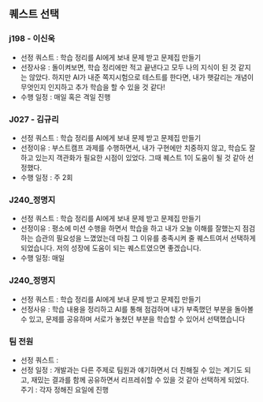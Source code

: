 ## 퀘스트 선택

### j198 - 이신욱
- 선정 쿼스트 : 학습 정리를 AI에게 보내 문제 받고 문제집 만들기
- 선장사유 : 돌이켜보면, 학습 정리에만 적고 끝낸다고 모두 나의 지식이 된 것 같지는 않았다. 하지만 AI가 내준 쪽지시험으로 테스트를 한다면, 내가 햇갈리는 개념이 무엇인지 인지하고 추가 학습을 할 수 있을 것 같다!
- 수행 일정 : 매일 혹은 격일 진행
  
### J027 - 김규리
- 선정 쿼스트 : 학습 정리를 AI에게 보내 문제 받고 문제집 만들기
- 선정이유 : 부스트캠프 과제를 수행하면서, 내가 구현에만 치중하지 않고, 학습도 잘 하고 있는지 객관화가 필요한 시점이 있었다. 그때 퀘스트 1이 도움이 될 것 같아 선정했다.
- 수행 일정 : 주 2회


### J240_정명지
- 선정 쿼스트 : 학습 정리를 AI에게 보내 문제 받고 문제집 만들기
- 선정이유 : 평소에 미션 수행을 하면서 학습을 하고 내가 오늘 이해를 잘했는지 점검하는 습관의 필요성을 느꼈었는데 마침 그 이유를 충족시켜 줄 퀘스트여서 선택하게되었습니다. 저의 성장에 도움이 되는 퀘스트였으면 좋겠습니다.
- 수행 일정: 매일


### J240_정명지
- 선정 쿼스트 : 학습 정리를 AI에게 보내 문제 받고 문제집 만들기
- 선정사유 : 학습 내용을 정리하고 AI를 통해 점검하며 내가 부족했던 부분을 돌아볼 수 있고, 문제를 공유하며 서로가 놓쳤던 부분을 학습할 수 있어서 선택했습니다

### 팀 전원
- 선정 쿼스트 : 
- 선정 일정 : 개발과는 다른 주제로 팀원과 얘기하면서 더 친해질 수 있는 계기도 되고, 재밌는 결과를 함께 공유하면서 리프레쉬할 수 있을 것 같아 선택하게 되었다.
주기 : 각자 정해진 요일에 진행